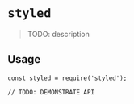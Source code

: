 # `styled`

> TODO: description

## Usage

```
const styled = require('styled');

// TODO: DEMONSTRATE API
```
